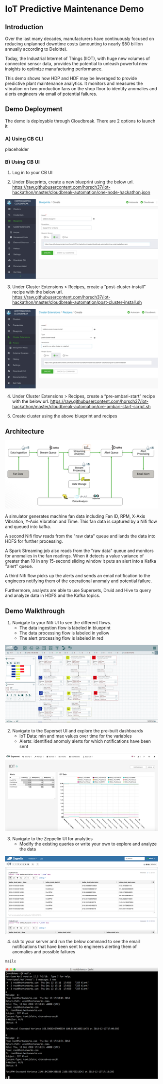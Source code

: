 # IoT Predictive Maintenance Demo

## Introduction
Over the last many decades, manufacturers have continuously focused on reducing unplanned downtime costs (amounting to nearly $50 billion annually according to Deloitte).

Today, the Industrial Internet of Things (IIOT), with huge new volumes of connected sensor data, provides the potential to unleash powerful new insights to optimize manufacturing performance.

This demo shows how HDP and HDF may be leveraged to provide predictive plant maintenance analytics.  It monitors and measures the vibration on two production fans on the shop floor to identify anomalies and alerts engineers via email of potential failures.

## Demo Deployment
The demo is deployable through Cloudbreak.  There are 2 options to launch it

### A) Using CB CLI

placeholder

### B) Using CB UI
1) Log in to your CB UI 

2) Under Blueprints, create a new blueprint using the below url.
https://raw.githubusercontent.com/horsch37/iot-hackathon/master/cloudbreak-automation/one-node-hackathon.json

![](/images/bpscreenshot.png)


3) Under Cluster Extensions > Recipes, create a “post-cluster-install” recipe with the below url.
https://raw.githubusercontent.com/horsch37/iot-hackathon/master/cloudbreak-automation/post-cluster-install.sh

![](/images/pciscreenshot.png)

4) Under Cluster Extensions > Recipes, create a “pre-ambari-start” recipe with the below url.
https://raw.githubusercontent.com/horsch37/iot-hackathon/master/cloudbreak-automation/pre-ambari-start-script.sh


5) Create cluster using the above blueprint and recipes


## Architecture

![](/images/architecture.png)

A simulator generates machine fan data including Fan ID, RPM, X-Axis Vibration, Y-Axis Vibration and Time.  This fan data is captured by a Nifi flow and queued into kafka.

A second Nifi flow reads from the "raw data" queue and lands the data into HDFS for further processing.

A Spark Streaming job also reads from the "raw data" queue and monitors for anomalies in the fan readings.  When it detects a value variance of greater than 10 in any 15-second sliding window it puts an alert into a Kafka "alert" queue.

A third Nifi flow picks up the alerts and sends an email notification to the engineers notifying them of the operational anomaly and potential failure.

Furthermore, analysts are able to use Supersets, Druid and Hive to query and analyze data in HDFS and the Kafka topics.



## Demo Walkthrough



1) Navigate to your Nifi UI to see the different flows.
	- The data ingestion flow is labeled in blueprint
	- The data processing flow is labeled in yellow
	- The alert processing flow is labeled in red 
	
![](/images/nifi.png)


2) Navigate to the Superset UI and explore the pre-built dashboards
	- IoT Data: min and max values over time for the variables
	- Alerts: identified anomoly alerts for which notifications have been sent
	
![](/images/superset.png)

	
3) Navigate to the Zeppelin UI for analytics
	- Modify the existing queries or write your own to explore and analyze the data
	
![](/images/zeppelin.png)

	
4) ssh to your server and run the below command to see the email notifications that have been sent to engineers alerting them of anomalies and possible failures

```
mailx
```

![](/images/mail.png)





